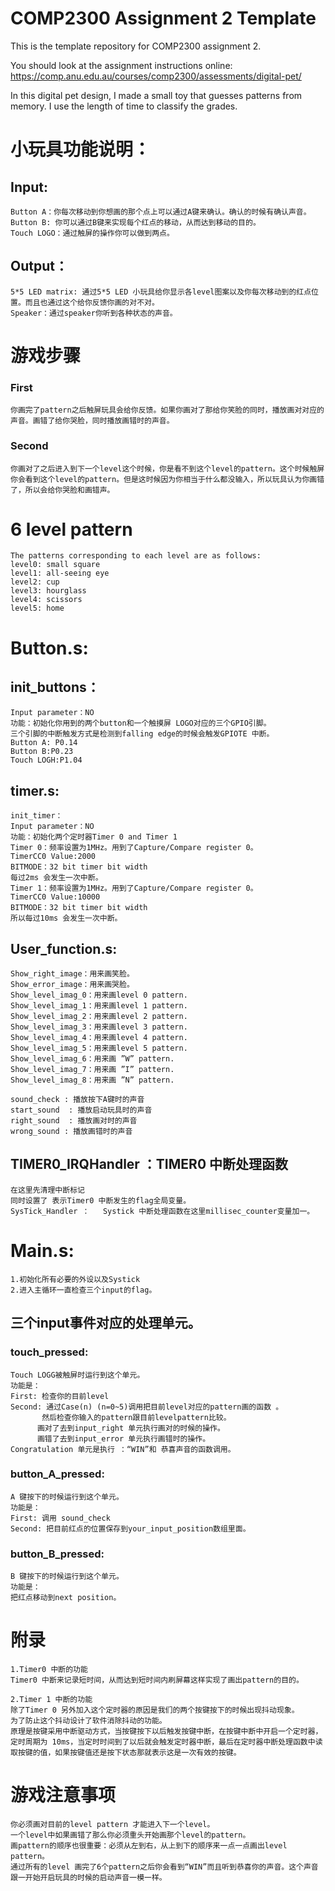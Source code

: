 # COMP2300 Assignment 2 Template 

This is the template repository for COMP2300 assignment 2.

You should look at the assignment instructions online: https://comp.anu.edu.au/courses/comp2300/assessments/digital-pet/

In this digital pet design, I made a small toy that guesses patterns from memory.
I use the length of time to classify the grades.


# 小玩具功能说明：
## Input:
	Button A：你每次移动到你想画的那个点上可以通过A键来确认。确认的时候有确认声音。
	Button B: 你可以通过B键来实现每个红点的移动，从而达到移动的目的。
	Touch LOGO：通过触屏的操作你可以做到两点。
## Output：
	5*5 LED matrix: 通过5*5 LED 小玩具给你显示各level图案以及你每次移动到的红点位置。而且也通过这个给你反馈你画的对不对。
	Speaker：通过speaker你听到各种状态的声音。
	
# 游戏步骤
### First
	你画完了pattern之后触屏玩具会给你反馈。如果你画对了那给你笑脸的同时，播放画对对应的声音。画错了给你哭脸，同时播放画错时的声音。
### Second
	你画对了之后进入到下一个level这个时候，你是看不到这个level的pattern。这个时候触屏你会看到这个level的pattern。但是这时候因为你相当于什么都没输入，所以玩具认为你画错了，所以会给你哭脸和画错声。



 # 6 level pattern 
	The patterns corresponding to each level are as follows:
	level0: small square
	level1: all-seeing eye
	level2: cup
	level3: hourglass
	level4: scissors
	level5: home




# Button.s:

## init_buttons：
	Input parameter：NO
	功能：初始化你用到的两个button和一个触摸屏 LOGO对应的三个GPIO引脚。
	三个引脚的中断触发方式是检测到falling edge的时候会触发GPIOTE 中断。
	Button A: P0.14  
	Button B:P0.23
	Touch LOGH:P1.04

## timer.s:
	init_timer：
	Input parameter：NO
	功能：初始化两个定时器Timer 0 and Timer 1
	Timer 0：频率设置为1MHz。用到了Capture/Compare register 0。
	TimerCC0 Value:2000
	BITMODE：32 bit timer bit width
	每过2ms 会发生一次中断。
	Timer 1：频率设置为1MHz。用到了Capture/Compare register 0。
	TimerCC0 Value:10000
	BITMODE：32 bit timer bit width
	所以每过10ms 会发生一次中断。




## User_function.s:
	Show_right_image：用来画笑脸。
	Show_error_image：用来画哭脸。
	Show_level_imag_0：用来画level 0 pattern.
	Show_level_imag_1：用来画level 1 pattern.
	Show_level_imag_2：用来画level 2 pattern.
	Show_level_imag_3：用来画level 3 pattern.
	Show_level_imag_4：用来画level 4 pattern.
	Show_level_imag_5：用来画level 5 pattern.
	Show_level_imag_6：用来画 ”W” pattern.
	Show_level_imag_7：用来画 ”I” pattern.
	Show_level_imag_8：用来画 ”N” pattern.

	sound_check : 播放按下A键时的声音
	start_sound  : 播放启动玩具时的声音
	right_sound  : 播放画对时的声音
	wrong_sound : 播放画错时的声音

## TIMER0_IRQHandler ：TIMER0 中断处理函数
	在这里先清理中断标记
	同时设置了 表示Timer0 中断发生的flag全局变量。
	SysTick_Handler ：   Systick 中断处理函数在这里millisec_counter变量加一。

# Main.s:
	1.初始化所有必要的外设以及Systick
	2.进入主循环一直检查三个input的flag。
 
## 三个input事件对应的处理单元。

### touch_pressed:
	Touch LOGG被触屏时运行到这个单元。
	功能是：
	First: 检查你的目前level
	Second: 通过Case(n) (n=0~5)调用把目前level对应的pattern画的函数 。
	       然后检查你输入的pattern跟目前levelpattern比较。
	      画对了去到input_right 单元执行画对的时候的操作。
	      画错了去到input_error 单元执行画错时的操作。
	Congratulation 单元是执行 ：“WIN”和 恭喜声音的函数调用。


### button_A_pressed:

	A 键按下的时候运行到这个单元。
	功能是：
	First: 调用 sound_check
	Second: 把目前红点的位置保存到your_input_position数组里面。


### button_B_pressed:
	B 键按下的时候运行到这个单元。
	功能是：
	把红点移动到next position。




# 附录
	1.Timer0 中断的功能	
	Timer0 中断来记录短时间，从而达到短时间内刷屏幕这样实现了画出pattern的目的。

	2.Timer 1 中断的功能
	除了Timer 0 另外加入这个定时器的原因是我们的两个按键按下的时候出现抖动现象。
	为了防止这个抖动设计了软件消除抖动的功能。
	原理是按键采用中断驱动方式，当按键按下以后触发按键中断，在按键中断中开启一个定时器，定时周期为 10ms，当定时时间到了以后就会触发定时器中断，最后在定时器中断处理函数中读取按键的值，如果按键值还是按下状态那就表示这是一次有效的按键。

# 游戏注意事项
	你必须画对目前的level pattern 才能进入下一个level。
	一个level中如果画错了那么你必须重头开始画那个level的pattern。
	画pattern的顺序也很重要：必须从左到右，从上到下的顺序来一点一点画出level pattern。
	通过所有的level 画完了6个pattern之后你会看到“WIN”而且听到恭喜你的声音。这个声音跟一开始开启玩具的时候的启动声音一模一样。













